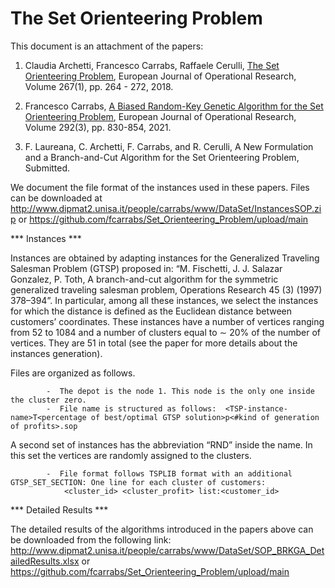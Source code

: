# The Set Orienteering Problem

This document is an attachment of the papers:

1.	Claudia Archetti, Francesco Carrabs, Raffaele Cerulli, [The Set Orienteering Problem](https://www.sciencedirect.com/science/article/pii/S0377221717310202), European Journal of Operational Research, Volume 267(1), pp. 264 - 272, 2018. 

2.	Francesco Carrabs, [A Biased Random-Key Genetic Algorithm for the Set Orienteering Problem](https://www.sciencedirect.com/science/article/pii/S037722172031002X), European Journal of Operational Research, Volume 292(3), pp. 830-854, 2021.  

3.	F. Laureana, C. Archetti, F. Carrabs, and R. Cerulli, A New Formulation and a Branch-and-Cut Algorithm for the Set Orienteering Problem, Submitted.

We document the file format of the instances used in these papers. Files can be downloaded at http://www.dipmat2.unisa.it/people/carrabs/www/DataSet/InstancesSOP.zip 
or
https://github.com/fcarrabs/Set_Orienteering_Problem/upload/main

*** Instances *** 

Instances are obtained by adapting instances for the Generalized Traveling Salesman Problem (GTSP) proposed in: 
“M. Fischetti, J. J. Salazar Gonzalez, P. Toth, A branch-and-cut algorithm for the symmetric generalized traveling salesman problem, Operations Research 45 (3) (1997) 378–394”. 
In particular, among all these instances, we select the instances for which the distance is defined as the Euclidean distance between customers’ coordinates. These instances have a number of vertices ranging from 52 to 1084 and a number of clusters equal to ∼ 20% of the number of vertices. They are 51 in total (see the paper for more details about the instances generation).

Files are organized as follows. 

			-  The depot is the node 1. This node is the only one inside the cluster zero.		
			-  File name is structured as follows:  <TSP-instance-name>T<percentage of best/optimal GTSP solution>p<#kind of generation of profits>.sop

A second set of instances has the abbreviation “RND” inside the name. In this set the vertices are randomly assigned to the clusters.

			-  File format follows TSPLIB format with an additional GTSP_SET_SECTION: One line for each cluster of customers: 
				<cluster_id> <cluster_profit> list:<customer_id>

*** Detailed Results *** 
	
The detailed results of the algorithms introduced in the papers above can be downloaded from the following link:
http://www.dipmat2.unisa.it/people/carrabs/www/DataSet/SOP_BRKGA_DetailedResults.xlsx
or
https://github.com/fcarrabs/Set_Orienteering_Problem/upload/main

